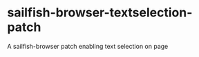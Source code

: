 sailfish-browser-textselection-patch
====================================

A sailfish-browser patch enabling text selection on page
